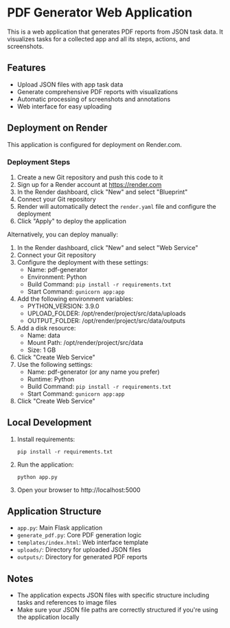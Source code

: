 # PDF Generator Web Application

This is a web application that generates PDF reports from JSON task data. It visualizes tasks for a collected app and all its steps, actions, and screenshots.

## Features

- Upload JSON files with app task data
- Generate comprehensive PDF reports with visualizations
- Automatic processing of screenshots and annotations
- Web interface for easy uploading

## Deployment on Render

This application is configured for deployment on Render.com.

### Deployment Steps

1. Create a new Git repository and push this code to it
2. Sign up for a Render account at https://render.com
3. In the Render dashboard, click "New" and select "Blueprint"
4. Connect your Git repository
5. Render will automatically detect the `render.yaml` file and configure the deployment
6. Click "Apply" to deploy the application

Alternatively, you can deploy manually:

1. In the Render dashboard, click "New" and select "Web Service"
2. Connect your Git repository
3. Configure the deployment with these settings:
   - Name: pdf-generator
   - Environment: Python
   - Build Command: `pip install -r requirements.txt`
   - Start Command: `gunicorn app:app`
4. Add the following environment variables:
   - PYTHON_VERSION: 3.9.0
   - UPLOAD_FOLDER: /opt/render/project/src/data/uploads
   - OUTPUT_FOLDER: /opt/render/project/src/data/outputs
5. Add a disk resource:
   - Name: data
   - Mount Path: /opt/render/project/src/data
   - Size: 1 GB
6. Click "Create Web Service"
5. Use the following settings:
   - Name: pdf-generator (or any name you prefer)
   - Runtime: Python
   - Build Command: `pip install -r requirements.txt`
   - Start Command: `gunicorn app:app`
6. Click "Create Web Service"

## Local Development

1. Install requirements:
   ```
   pip install -r requirements.txt
   ```

2. Run the application:
   ```
   python app.py
   ```

3. Open your browser to http://localhost:5000

## Application Structure

- `app.py`: Main Flask application
- `generate_pdf.py`: Core PDF generation logic
- `templates/index.html`: Web interface template
- `uploads/`: Directory for uploaded JSON files
- `outputs/`: Directory for generated PDF reports

## Notes

- The application expects JSON files with specific structure including tasks and references to image files
- Make sure your JSON file paths are correctly structured if you're using the application locally
